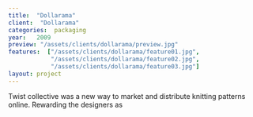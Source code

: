 ```yaml
---
title:  "Dollarama"
client:  "Dollarama"
categories:  packaging
year:   2009
preview: "/assets/clients/dollarama/preview.jpg"
features:  ["/assets/clients/dollarama/feature01.jpg",
            "/assets/clients/dollarama/feature02.jpg",
            "/assets/clients/dollarama/feature03.jpg"]
layout: project            
---
```


Twist collective was a new way to market and distribute knitting patterns online. Rewarding the designers as
